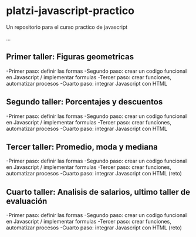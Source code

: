 # platzi-javascript-practico

Un repositorio para el curso practico de javascript

...

## Primer taller: Figuras geometricas

-Primer paso: definir las formas
-Segundo paso: crear un codigo funcional en Javascript / implementar formulas
-Tercer paso: crear funciones, automatizar procesos
-Cuarto paso: integrar Javascript con HTML

## Segundo taller: Porcentajes y descuentos

-Primer paso: definir las formas
-Segundo paso: crear un codigo funcional en Javascript / implementar formulas
-Tercer paso: crear funciones, automatizar procesos
-Cuarto paso: integrar Javascript con HTML

## Tercer taller: Promedio, moda y mediana

-Primer paso: definir las formas
-Segundo paso: crear un codigo funcional en Javascript / implementar formulas
-Tercer paso: crear funciones, automatizar procesos
-Cuarto paso: integrar Javascript con HTML (reto)

## Cuarto taller: Analisis de salarios, ultimo taller de evaluación

-Primer paso: definir las formas
-Segundo paso: crear un codigo funcional en Javascript / implementar formulas
-Tercer paso: crear funciones, automatizar procesos
-Cuarto paso: integrar Javascript con HTML (reto)
